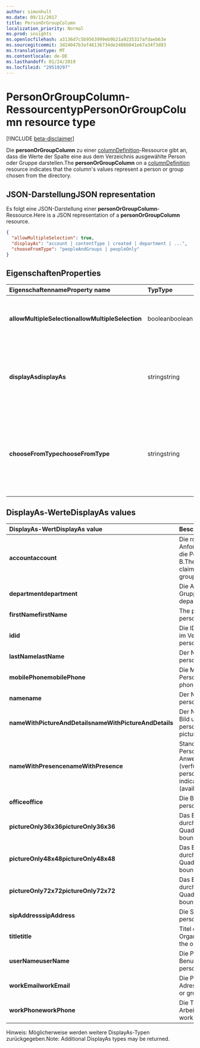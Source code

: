 ```yaml
---
author: simonhult
ms.date: 09/11/2017
title: PersonOrGroupColumn
localization_priority: Normal
ms.prod: insights
ms.openlocfilehash: a3136d7c5b9563999eb9b21a9235317afdaeb63e
ms.sourcegitcommit: 3d24047b3af46136734de2486b041e67a34f3d83
ms.translationtype: MT
ms.contentlocale: de-DE
ms.lasthandoff: 01/24/2019
ms.locfileid: "29519297"
---
```

# <a name="personorgroupcolumn-resource-type"></a><span data-ttu-id="dd146-102">PersonOrGroupColumn-Ressourcentyp</span><span class="sxs-lookup"><span data-stu-id="dd146-102">PersonOrGroupColumn resource type</span></span>

[!INCLUDE [beta-disclaimer](../../includes/beta-disclaimer.md)]

<span data-ttu-id="dd146-103">Die **personOrGroupColumn** zu einer [columnDefinition](columndefinition.md)-Ressource gibt an, dass die Werte der Spalte eine aus dem Verzeichnis ausgewählte Person oder Gruppe darstellen.</span><span class="sxs-lookup"><span data-stu-id="dd146-103">The **personOrGroupColumn** on a [columnDefinition](columndefinition.md) resource indicates that the column's values represent a person or group chosen from the directory.</span></span>

## <a name="json-representation"></a><span data-ttu-id="dd146-104">JSON-Darstellung</span><span class="sxs-lookup"><span data-stu-id="dd146-104">JSON representation</span></span>

<span data-ttu-id="dd146-105">Es folgt eine JSON-Darstellung einer **personOrGroupColumn**-Ressource.</span><span class="sxs-lookup"><span data-stu-id="dd146-105">Here is a JSON representation of a **personOrGroupColumn** resource.</span></span>
<!-- { "blockType": "resource", "@type": "microsoft.graph.personOrGroupColumn", "@property.aka": "chooseFromType=format" } -->

```json
{
  "allowMultipleSelection": true,
  "displayAs": "account | contentType | created | department | ...",
  "chooseFromType": "peopleAndGroups | peopleOnly"
}
```

## <a name="properties"></a><span data-ttu-id="dd146-106">Eigenschaften</span><span class="sxs-lookup"><span data-stu-id="dd146-106">Properties</span></span>

| <span data-ttu-id="dd146-107">Eigenschaftenname</span><span class="sxs-lookup"><span data-stu-id="dd146-107">Property name</span></span>              | <span data-ttu-id="dd146-108">Typ</span><span class="sxs-lookup"><span data-stu-id="dd146-108">Type</span></span>    | <span data-ttu-id="dd146-109">Beschreibung</span><span class="sxs-lookup"><span data-stu-id="dd146-109">Description</span></span>
|:---------------------------|:--------|:--------------------------------------
| <span data-ttu-id="dd146-110">**allowMultipleSelection**</span><span class="sxs-lookup"><span data-stu-id="dd146-110">**allowMultipleSelection**</span></span> | <span data-ttu-id="dd146-111">boolean</span><span class="sxs-lookup"><span data-stu-id="dd146-111">boolean</span></span> | <span data-ttu-id="dd146-112">Gibt an, ob mehrere Werte aus der Quelle ausgewählt werden können.</span><span class="sxs-lookup"><span data-stu-id="dd146-112">Indicates whether multiple values can be selected from the source.</span></span>
| <span data-ttu-id="dd146-113">**displayAs**</span><span class="sxs-lookup"><span data-stu-id="dd146-113">**displayAs**</span></span>              | <span data-ttu-id="dd146-114">string</span><span class="sxs-lookup"><span data-stu-id="dd146-114">string</span></span>  | <span data-ttu-id="dd146-115">Informationen zum Anzeigen der Informationen zu der ausgewählten Person oder Gruppe.</span><span class="sxs-lookup"><span data-stu-id="dd146-115">How to display the information about the person or group chosen.</span></span> <span data-ttu-id="dd146-116">Siehe unten.</span><span class="sxs-lookup"><span data-stu-id="dd146-116">See below.</span></span>
| <span data-ttu-id="dd146-117">**chooseFromType**</span><span class="sxs-lookup"><span data-stu-id="dd146-117">**chooseFromType**</span></span>         | <span data-ttu-id="dd146-118">string</span><span class="sxs-lookup"><span data-stu-id="dd146-118">string</span></span>  | <span data-ttu-id="dd146-119">Gibt an, ob nur Personen oder Personen und Gruppen ausgewählt werden können.</span><span class="sxs-lookup"><span data-stu-id="dd146-119">Whether to allow selection of people only, or people and groups.</span></span> <span data-ttu-id="dd146-120">Müssen `peopleAndGroups` oder `peopleOnly` sein.</span><span class="sxs-lookup"><span data-stu-id="dd146-120">Must be one of `peopleAndGroups` or `peopleOnly`.</span></span>

## <a name="displayas-values"></a><span data-ttu-id="dd146-121">DisplayAs-Werte</span><span class="sxs-lookup"><span data-stu-id="dd146-121">DisplayAs values</span></span>

| <span data-ttu-id="dd146-122">DisplayAs-Wert</span><span class="sxs-lookup"><span data-stu-id="dd146-122">DisplayAs value</span></span>               | <span data-ttu-id="dd146-123">Beschreibung</span><span class="sxs-lookup"><span data-stu-id="dd146-123">Description</span></span>
|:------------------------------|:-----------------------
| <span data-ttu-id="dd146-124">**account**</span><span class="sxs-lookup"><span data-stu-id="dd146-124">**account**</span></span>                   | <span data-ttu-id="dd146-125">Die rohe SharePoint-codierte Anforderungszeichenfolge für die Person oder Gruppe (z. B.</span><span class="sxs-lookup"><span data-stu-id="dd146-125">The raw SharePoint encoded claim string for the person or group (eg.</span></span> <span data-ttu-id="dd146-126">i:0#.f</span><span class="sxs-lookup"><span data-stu-id="dd146-126">i:0#.f</span></span>|<span data-ttu-id="dd146-127">Mitgliedschaft</span><span class="sxs-lookup"><span data-stu-id="dd146-127">membership</span></span>|<span data-ttu-id="dd146-128">jane@contoso.com).</span><span class="sxs-lookup"><span data-stu-id="dd146-128">jane@contoso.com).</span></span>
| <span data-ttu-id="dd146-129">**department**</span><span class="sxs-lookup"><span data-stu-id="dd146-129">**department**</span></span>                | <span data-ttu-id="dd146-130">Die Abteilung der Person oder Gruppe.</span><span class="sxs-lookup"><span data-stu-id="dd146-130">The person or group's department.</span></span>
| <span data-ttu-id="dd146-131">**firstName**</span><span class="sxs-lookup"><span data-stu-id="dd146-131">**firstName**</span></span>                 | <span data-ttu-id="dd146-132">The person's first name.</span><span class="sxs-lookup"><span data-stu-id="dd146-132">The person's first name.</span></span>
| <span data-ttu-id="dd146-133">**id**</span><span class="sxs-lookup"><span data-stu-id="dd146-133">**id**</span></span>                        | <span data-ttu-id="dd146-134">Die ID der Person oder Gruppe im Verzeichnis.</span><span class="sxs-lookup"><span data-stu-id="dd146-134">The id of the person or group in the directory.</span></span>
| <span data-ttu-id="dd146-135">**lastName**</span><span class="sxs-lookup"><span data-stu-id="dd146-135">**lastName**</span></span>                  | <span data-ttu-id="dd146-136">Der Nachname der Person.</span><span class="sxs-lookup"><span data-stu-id="dd146-136">The person's last name.</span></span>
| <span data-ttu-id="dd146-137">**mobilePhone**</span><span class="sxs-lookup"><span data-stu-id="dd146-137">**mobilePhone**</span></span>               | <span data-ttu-id="dd146-138">Die Mobiltelefonnummer der Person.</span><span class="sxs-lookup"><span data-stu-id="dd146-138">The person's mobile phone number.</span></span>
| <span data-ttu-id="dd146-139">**name**</span><span class="sxs-lookup"><span data-stu-id="dd146-139">**name**</span></span>                      | <span data-ttu-id="dd146-140">Der Name der Person.</span><span class="sxs-lookup"><span data-stu-id="dd146-140">The person's name.</span></span>
| <span data-ttu-id="dd146-141">**nameWithPictureAndDetails**</span><span class="sxs-lookup"><span data-stu-id="dd146-141">**nameWithPictureAndDetails**</span></span> | <span data-ttu-id="dd146-142">Der Name der Person mit ihrem Bild und zusätzlichen Details.</span><span class="sxs-lookup"><span data-stu-id="dd146-142">The person's name along with their picture and additional details.</span></span>
| <span data-ttu-id="dd146-143">**nameWithPresence**</span><span class="sxs-lookup"><span data-stu-id="dd146-143">**nameWithPresence**</span></span>          | <span data-ttu-id="dd146-144">Standard.</span><span class="sxs-lookup"><span data-stu-id="dd146-144">Default.</span></span> <span data-ttu-id="dd146-145">Der Name der Person mit einem Anwesenheitssymbol (verfügbar/beschäftigt/usw.).</span><span class="sxs-lookup"><span data-stu-id="dd146-145">The person's name with a presence indicator icon (available/busy/etc.)</span></span>
| <span data-ttu-id="dd146-146">**office**</span><span class="sxs-lookup"><span data-stu-id="dd146-146">**office**</span></span>                    | <span data-ttu-id="dd146-147">Die Büronummer der Person.</span><span class="sxs-lookup"><span data-stu-id="dd146-147">The person's office number.</span></span>
| <span data-ttu-id="dd146-148">**pictureOnly36x36**</span><span class="sxs-lookup"><span data-stu-id="dd146-148">**pictureOnly36x36**</span></span>          | <span data-ttu-id="dd146-149">Das Bild der Person, begrenzt durch ein 36-x-36-px-Quadrat.</span><span class="sxs-lookup"><span data-stu-id="dd146-149">The person's picture, bounded by a 36x36 px square.</span></span>
| <span data-ttu-id="dd146-150">**pictureOnly48x48**</span><span class="sxs-lookup"><span data-stu-id="dd146-150">**pictureOnly48x48**</span></span>          | <span data-ttu-id="dd146-151">Das Bild der Person, begrenzt durch ein 48-x-48-px-Quadrat.</span><span class="sxs-lookup"><span data-stu-id="dd146-151">The person's picture, bounded by a 48x48 px square.</span></span>
| <span data-ttu-id="dd146-152">**pictureOnly72x72**</span><span class="sxs-lookup"><span data-stu-id="dd146-152">**pictureOnly72x72**</span></span>          | <span data-ttu-id="dd146-153">Das Bild der Person, begrenzt durch ein 72-x-72-px-Quadrat.</span><span class="sxs-lookup"><span data-stu-id="dd146-153">The person's picture, bounded by a 72x72 px square.</span></span>
| <span data-ttu-id="dd146-154">**sipAddress**</span><span class="sxs-lookup"><span data-stu-id="dd146-154">**sipAddress**</span></span>                | <span data-ttu-id="dd146-155">Die SIP-Adresse der Person.</span><span class="sxs-lookup"><span data-stu-id="dd146-155">The person's sip address.</span></span>
| <span data-ttu-id="dd146-156">**title**</span><span class="sxs-lookup"><span data-stu-id="dd146-156">**title**</span></span>                     | <span data-ttu-id="dd146-157">Titel der Person in der Organisation.</span><span class="sxs-lookup"><span data-stu-id="dd146-157">The person's title in the organization.</span></span>
| <span data-ttu-id="dd146-158">**userName**</span><span class="sxs-lookup"><span data-stu-id="dd146-158">**userName**</span></span>                  | <span data-ttu-id="dd146-159">Die Person oder der Benutzername der Gruppe.</span><span class="sxs-lookup"><span data-stu-id="dd146-159">The person or group's user name.</span></span>
| <span data-ttu-id="dd146-160">**workEmail**</span><span class="sxs-lookup"><span data-stu-id="dd146-160">**workEmail**</span></span>                 | <span data-ttu-id="dd146-161">Die Person oder die E-Mail-Adresse der Gruppe.</span><span class="sxs-lookup"><span data-stu-id="dd146-161">The person or group's email address.</span></span>
| <span data-ttu-id="dd146-162">**workPhone**</span><span class="sxs-lookup"><span data-stu-id="dd146-162">**workPhone**</span></span>                 | <span data-ttu-id="dd146-163">Die Telefonnummer bei der Arbeit der Person.</span><span class="sxs-lookup"><span data-stu-id="dd146-163">The person's work phone number.</span></span>

<span data-ttu-id="dd146-164">Hinweis: Möglicherweise werden weitere DisplayAs-Typen zurückgegeben.</span><span class="sxs-lookup"><span data-stu-id="dd146-164">Note: Additional DisplayAs types may be returned.</span></span>

<!--
{
  "type": "#page.annotation",
  "description": "",
  "keywords": "",
  "section": "documentation",
  "tocPath": "Resources/PersonOrGroupColumn",
  "suppressions": [
    "Error: /api-reference/beta/resources/personOrGroupColumn.md:\r\n      Exception processing links.\r\n    System.ArgumentException: Link Definition was null. Link text: !INCLUDE [beta-disclaimer](../../includes/beta-disclaimer.md)\r\n      at ApiDoctor.Validation.DocFile.get_LinkDestinations()\r\n      at ApiDoctor.Validation.DocSet.ValidateLinks(Boolean includeWarnings, String[] relativePathForFiles, IssueLogger issues, Boolean requireFilenameCaseMatch, Boolean printOrphanedFiles)"
  ]
}
-->

